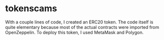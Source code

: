 # tokenscams
With a couple lines of code, I created an ERC20 token. The code itself is quite elementary because most of the actual contracts were imported from OpenZeppelin. To deploy this token, I used MetaMask and Polygon. 
